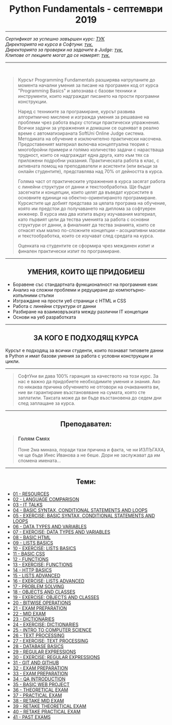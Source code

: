 <h1 align="center">Python Fundamentals - септември 2019</h1>

<hr>
    <p><i>
        Сертификат за успешно завършен курс: <a href="https://softuni.bg/certificates/details/74950/06f30b39">ТУК</a><br>
        Директорията на курса в Софтуни: <a href="https://softuni.bg/trainings/2442/python-fundamentals-september-2019#lesson-14375">тук.</a><br>
        Директорията за проверки на задачите в Judge: <a href="https://judge.softuni.bg/Contests#!/List/ByCategory/191/Python-Fundamentals">тук.</a><br>
        Клипове от лекциите могат да се намерят: <a href="https://www.youtube.com/playlist?list=PLdu5EMqCM5n9dVaydZdRvycQf3WRrpbVW">тук.</a><br>
    </i></p>
<hr>

<br>
<blockquote>
    <p>
        Курсът Programming Fundamentals разширява натрупаните до момента начални умения за писане на програмен код от курса "Programming Basics" и запознава с базови техники и инструменти, които надграждат писането на прости програмни конструкции.
    </p>
    <p>
        Наред с техниките за програмиране, курсът развива алгоритмично мислене и изгражда умения за решаване на проблеми чрез работа върху стотици практически упражнения. Всички задачи за упражнения и домашни се оценяват в реално време с автоматизираната SoftUni Online Judge система. Методиката на обучение е изключително практически насочена. Предоставеният материал включва концептуална теория с многобройни примери и голямо количество задачи с нарастваща трудност, които се надграждат една друга, като към тях са приложени подробни указания. Практическата работа в клас, с активната помощ на преподаватели и асистенти (или вкъщи за онлайн студентите), представлява над 70% от дейността в курса.
    </p>
    <p>
        Голяма част от практическите упражнения в курса засягат работа с линейни структури от данни и текстообработка. Ще бъдат засегнати и концепции, които целят да въведат курсистите в основните единици на обектно-ориентираното програмиране. Курсистите ще добият представа за цялата програма на обучение, която им предстои до получаването на диплома за софтуерен инженер. В курса има два изпита върху изучавания материал, като първият цели да тества уменията за работа с основни структури от данни, а финалният да тества знанията, които се отнасят към малко по-сложните концепции – асоциативни масиви и текстообработка, които се изучават след средата на курса.
    </p>
    <p>
        Оценката на студентите се сформира чрез междинен изпит и финален практически изпит по програмиране.
    </p>
</blockquote>

<hr>

<h2 align="center">УМЕНИЯ, КОИТО ЩЕ ПРИДОБИЕШ</h2>
<ul>
    <li>Боравене със стандартната функционалност на програмния език</li>
    <li>Анализ на сложни проблеми и редуциране до компютърно-изпълними стъпки</li>
    <li>Изграждане на прости уеб страници с HTML и CSS</li>
    <li>Работа с линейни структури от данни</li>
    <li>Разбиране на взаимовръзката между различни IT концепции</li>
    <li>Основи на уеб разработката</li>
</ul>

<hr>
<h2 align="center">ЗА КОГО Е ПОДХОДЯЩ КУРСА</h2>
<p>
    Курсът е подходящ за всички студенти, които познават типовете данни в Python и имат базови умения за работа с условни конструкции и цикли.
<p>
<hr>

<blockquote>
    <p>
        СофтУни ви дава 100% гаранция за качеството на този курс. За нас е важно да придобиете необходимите умения и знания. Ако по някаква причина обучението не отговори на очакванията ви, ние ви гарантираме възстановяване на сумата, която сте заплатили. Таксата може да ви бъде възстановена до седем дни след заплащане за курса.
    </p>
</blockquote>

<hr>

<h2 align="center">Преподавател:</h2>
<blockquote>
    <h3>Голям Смях</h3>
    <p>
        Поне 2ма минаха, поради тази причина и факта, че ни ИЗЛЪГАХА, че ще бъде Инес Иванова а не беше. Дори не заслужават да им спомена имената...
    </p>
</blockquote>

<hr>
<h2 align="center">Теми:</h2>
<ul>
    <li> <a href="https://github.com/SimeonTsvetanov/Coding-Lessons/tree/master/SoftUni%20Lessons/Python%20Development/Python%20Fundamentals%20September%202019/Problems%20And%20Files/01%20RESOURCES%20-%2016-%D1%82%D0%B8%20%D1%81%D0%B5%D0%BF%D1%82%D0%B5%D0%BC%D0%B2%D1%80%D0%B8%2C%201830%20-%202130">01 - RESOURCES</a> </li>
    <li> <a href="https://github.com/SimeonTsvetanov/Coding-Lessons/tree/master/SoftUni%20Lessons/Python%20Development/Python%20Fundamentals%20September%202019/Problems%20And%20Files/02%20LANGUAGE%20COMPARISON%20-%2016-%D1%82%D0%B8%20%D1%81%D0%B5%D0%BF%D1%82%D0%B5%D0%BC%D0%B2%D1%80%D0%B8%2C%201830%20-%202130">02 - LANGUAGE COMPARISON</a> </li>
    <li> <a href="https://github.com/SimeonTsvetanov/Coding-Lessons/tree/master/SoftUni%20Lessons/Python%20Development/Python%20Fundamentals%20September%202019/Problems%20And%20Files/03%20IT%20TALKS%20-%2016-%D1%82%D0%B8%20%D1%81%D0%B5%D0%BF%D1%82%D0%B5%D0%BC%D0%B2%D1%80%D0%B8%2C%201830%20-%202130">03 - IT TALKS</a> </li>
    <li> <a href="https://github.com/SimeonTsvetanov/Coding-Lessons/tree/master/SoftUni%20Lessons/Python%20Development/Python%20Fundamentals%20September%202019/Problems%20And%20Files/04%20BASIC%20SYNTAX%2C%20CONDITIONAL%20STATEMENTS%20AND%20LOOPS%20-%20%D0%94%D0%B0%D1%82%D0%B0%2018-%D1%82%D0%B8%20%D1%81%D0%B5%D0%BF%D1%82%D0%B5%D0%BC%D0%B2%D1%80%D0%B8%2C%201830%20-%202130">04 - BASIC SYNTAX, CONDITIONAL STATEMENTS AND LOOPS</a> </li>
    <li> <a href="https://github.com/SimeonTsvetanov/Coding-Lessons/tree/master/SoftUni%20Lessons/Python%20Development/Python%20Fundamentals%20September%202019/Problems%20And%20Files/05%20EX.%20B.%20SYNTAX%2C%20CONDITIONAL%20STATE.%20AND%20LOOPS%20-%20%D0%94%D0%B0%D1%82%D0%B0%2020-%D1%82%D0%B8%20%D1%81%D0%B5%D0%BF%D1%82%D0%B5%D0%BC%D0%B2%D1%80%D0%B8%2C%201430%20-%201730">05 - EXERCISE: BASIC SYNTAX, CONDITIONAL STATEMENTS AND LOOPS</a> </li>
    <li> <a href="https://github.com/SimeonTsvetanov/Coding-Lessons/tree/master/SoftUni%20Lessons/Python%20Development/Python%20Fundamentals%20September%202019/Problems%20And%20Files/06%20DATA%20TYPES%20AND%20VARIABLES%20-%20%D0%94%D0%B0%D1%82%D0%B0%2025-%D1%82%D0%B8%20%D1%81%D0%B5%D0%BF%D1%82%D0%B5%D0%BC%D0%B2%D1%80%D0%B8%2C%201830%20-%202130">06 - DATA TYPES AND VARIABLES</a> </li>
    <li> <a href="https://github.com/SimeonTsvetanov/Coding-Lessons/tree/master/SoftUni%20Lessons/Python%20Development/Python%20Fundamentals%20September%202019/Problems%20And%20Files/07%20EXERCISE%20DATA%20TYPES%20AND%20VARIABLES%20-%20%D0%94%D0%B0%D1%82%D0%B0%2027-%D0%BC%D0%B8%20%D1%81%D0%B5%D0%BF%D1%82%D0%B5%D0%BC%D0%B2%D1%80%D0%B8%2C%201430%20-%201730">07 - EXERCISE: DATA TYPES AND VARIABLES</a> </li>
    <li> <a href="https://github.com/SimeonTsvetanov/Coding-Lessons/tree/master/SoftUni%20Lessons/Python%20Development/Python%20Fundamentals%20September%202019/Problems%20And%20Files/08%20BASIC%20HTML%20-%20%D0%94%D0%B0%D1%82%D0%B0%2030-%D1%82%D0%B8%20%D1%81%D0%B5%D0%BF%D1%82%D0%B5%D0%BC%D0%B2%D1%80%D0%B8%2C%201830%20-%202130">08 - BASIC HTML</a> </li>
    <li> <a href="https://github.com/SimeonTsvetanov/Coding-Lessons/tree/master/SoftUni%20Lessons/Python%20Development/Python%20Fundamentals%20September%202019/Problems%20And%20Files/09%20LISTS%20BASICS%20-%20%D0%94%D0%B0%D1%82%D0%B0%202-%D1%80%D0%B8%20%D0%BE%D0%BA%D1%82%D0%BE%D0%BC%D0%B2%D1%80%D0%B8%2C%201830%20-%202130">09 - LISTS BASICS</a> </li>
    <li> <a href="https://github.com/SimeonTsvetanov/Coding-Lessons/tree/master/SoftUni%20Lessons/Python%20Development/Python%20Fundamentals%20September%202019/Problems%20And%20Files/10%20EXERCISE%20LISTS%20BASICS%20-%20%D0%94%D0%B0%D1%82%D0%B0%204-%D1%82%D0%B8%20%D0%BE%D0%BA%D1%82%D0%BE%D0%BC%D0%B2%D1%80%D0%B8%2C%201430%20-%201730">10 - EXERCISE: LISTS BASICS</a> </li>
    <li> <a href="https://github.com/SimeonTsvetanov/Coding-Lessons/tree/master/SoftUni%20Lessons/Python%20Development/Python%20Fundamentals%20September%202019/Problems%20And%20Files/11%20BASIC%20CSS%20-%20%D0%94%D0%B0%D1%82%D0%B0%207-%D0%BC%D0%B8%20%D0%BE%D0%BA%D1%82%D0%BE%D0%BC%D0%B2%D1%80%D0%B8%2C%201830%20-%202130">11 - BASIC CSS</a> </li>
    <li> <a href="https://github.com/SimeonTsvetanov/Coding-Lessons/tree/master/SoftUni%20Lessons/Python%20Development/Python%20Fundamentals%20September%202019/Problems%20And%20Files/12%20FUNCTIONS%20-%20%D0%94%D0%B0%D1%82%D0%B0%209-%D1%82%D0%B8%20%D0%BE%D0%BA%D1%82%D0%BE%D0%BC%D0%B2%D1%80%D0%B8%2C%201830%20-%202130">12 - FUNCTIONS</a> </li>
    <li> <a href="https://github.com/SimeonTsvetanov/Coding-Lessons/tree/master/SoftUni%20Lessons/Python%20Development/Python%20Fundamentals%20September%202019/Problems%20And%20Files/13%20EXERCISE%20FUNCTIONS%20-%20%D0%94%D0%B0%D1%82%D0%B0%2011-%D1%82%D0%B8%20%D0%BE%D0%BA%D1%82%D0%BE%D0%BC%D0%B2%D1%80%D0%B8%2C%201430%20-%201730">13 - EXERCISE: FUNCTIONS</a> </li>
    <li> <a href="https://github.com/SimeonTsvetanov/Coding-Lessons/tree/master/SoftUni%20Lessons/Python%20Development/Python%20Fundamentals%20September%202019/Problems%20And%20Files/14%20HTTP%20BASICS%20-%20%D0%94%D0%B0%D1%82%D0%B0%2014-%D1%82%D0%B8%20%D0%BE%D0%BA%D1%82%D0%BE%D0%BC%D0%B2%D1%80%D0%B8%2C%201830%20-%202130">14 - HTTP BASICS</a> </li>
    <li> <a href="https://github.com/SimeonTsvetanov/Coding-Lessons/tree/master/SoftUni%20Lessons/Python%20Development/Python%20Fundamentals%20September%202019/Problems%20And%20Files/15%20LISTS%20ADVANCED%20-%20%D0%94%D0%B0%D1%82%D0%B0%2016-%D1%82%D0%B8%20%D0%BE%D0%BA%D1%82%D0%BE%D0%BC%D0%B2%D1%80%D0%B8%2C%201830%20-%202130">15 - LISTS ADVANCED</a> </li>
    <li> <a href="https://github.com/SimeonTsvetanov/Coding-Lessons/tree/master/SoftUni%20Lessons/Python%20Development/Python%20Fundamentals%20September%202019/Problems%20And%20Files/16%20EXERCISE%20LISTS%20ADVANCED%20-%20%D0%94%D0%B0%D1%82%D0%B0%2018-%D1%82%D0%B8%20%D0%BE%D0%BA%D1%82%D0%BE%D0%BC%D0%B2%D1%80%D0%B8%2C%201430%20-%201730">16 - EXERCISE: LISTS ADVANCED</a> </li>
    <li> <a href="https://github.com/SimeonTsvetanov/Coding-Lessons/tree/master/SoftUni%20Lessons/Python%20Development/Python%20Fundamentals%20September%202019/Problems%20And%20Files/17%20PROBLEM%20SOLVING%20-%20%D0%94%D0%B0%D1%82%D0%B0%2021-%D0%B2%D0%B8%20%D0%BE%D0%BA%D1%82%D0%BE%D0%BC%D0%B2%D1%80%D0%B8%2C%201830%20-%202130">17 - PROBLEM SOLVING</a> </li>
    <li> <a href="https://github.com/SimeonTsvetanov/Coding-Lessons/tree/master/SoftUni%20Lessons/Python%20Development/Python%20Fundamentals%20September%202019/Problems%20And%20Files/18%20OBJECTS%20AND%20CLASSES%20-%20%D0%94%D0%B0%D1%82%D0%B0%2023-%D1%82%D0%B8%20%D0%BE%D0%BA%D1%82%D0%BE%D0%BC%D0%B2%D1%80%D0%B8%2C%201830%20-%202130">18 - OBJECTS AND CLASSES</a> </li>
    <li> <a href="https://github.com/SimeonTsvetanov/Coding-Lessons/tree/master/SoftUni%20Lessons/Python%20Development/Python%20Fundamentals%20September%202019/Problems%20And%20Files/19%20EXERCISE%20OBJECTS%20AND%20CLASSES%20-%20%D0%94%D0%B0%D1%82%D0%B0%2025-%D1%82%D0%B8%20%D0%BE%D0%BA%D1%82%D0%BE%D0%BC%D0%B2%D1%80%D0%B8%2C%201430%20-%201730">19 - EXERCISE: OBJECTS AND CLASSES</a> </li>
    <li> <a href="https://github.com/SimeonTsvetanov/Coding-Lessons/tree/master/SoftUni%20Lessons/Python%20Development/Python%20Fundamentals%20September%202019/Problems%20And%20Files/20%20BITWISE%20OPERATIONS%20-%20%D0%94%D0%B0%D1%82%D0%B0%2028-%D0%BC%D0%B8%20%D0%BE%D0%BA%D1%82%D0%BE%D0%BC%D0%B2%D1%80%D0%B8%2C%201830%20-%202130">20 - BITWISE OPERATIONS</a> </li>
    <li> <a href="https://github.com/SimeonTsvetanov/Coding-Lessons/tree/master/SoftUni%20Lessons/Python%20Development/Python%20Fundamentals%20September%202019/Problems%20And%20Files/21%20EXAM%20PREPARATION%20-%20%D0%94%D0%B0%D1%82%D0%B0%2030-%D1%82%D0%B8%20%D0%BE%D0%BA%D1%82%D0%BE%D0%BC%D0%B2%D1%80%D0%B8%2C%201830%20-%202130">21 - EXAM PREPARATION</a> </li>
    <li> <a href="https://github.com/SimeonTsvetanov/Coding-Lessons/tree/master/SoftUni%20Lessons/Python%20Development/Python%20Fundamentals%20September%202019/Problems%20And%20Files/22%20MID%20EXAM%20-%20%D0%94%D0%B0%D1%82%D0%B0%202-%D1%80%D0%B8%20%D0%BD%D0%BE%D0%B5%D0%BC%D0%B2%D1%80%D0%B8">22 - MID EXAM</a> </li>
    <li> <a href="https://github.com/SimeonTsvetanov/Coding-Lessons/tree/master/SoftUni%20Lessons/Python%20Development/Python%20Fundamentals%20September%202019/Problems%20And%20Files/23%20DICTIONARIES%20-%20%D0%94%D0%B0%D1%82%D0%B0%206-%D1%82%D0%B8%20%D0%BD%D0%BE%D0%B5%D0%BC%D0%B2%D1%80%D0%B8%2C%201830%20-%202130">23 - DICTIONARIES</a> </li>
    <li> <a href="https://github.com/SimeonTsvetanov/Coding-Lessons/tree/master/SoftUni%20Lessons/Python%20Development/Python%20Fundamentals%20September%202019/Problems%20And%20Files/24%20EXERCISE%20DICTIONARIES%20-%20%D0%94%D0%B0%D1%82%D0%B0%208-%D0%BC%D0%B8%20%D0%BD%D0%BE%D0%B5%D0%BC%D0%B2%D1%80%D0%B8%2C%201430%20-%201730">24 - EXERCISE: DICTIONARIES</a> </li>
    <li> <a href="https://github.com/SimeonTsvetanov/Coding-Lessons/tree/master/SoftUni%20Lessons/Python%20Development/Python%20Fundamentals%20September%202019/Problems%20And%20Files/25%20INTRO%20TO%20COMPUTER%20SCIENCE%20-%20%D0%94%D0%B0%D1%82%D0%B0%2011-%D1%82%D0%B8%20%D0%BD%D0%BE%D0%B5%D0%BC%D0%B2%D1%80%D0%B8%2C%201830%20-%202130">25 - INTRO TO COMPUTER SCIENCE</a> </li>
    <li> <a href="https://github.com/SimeonTsvetanov/Coding-Lessons/tree/master/SoftUni%20Lessons/Python%20Development/Python%20Fundamentals%20September%202019/Problems%20And%20Files/26%20TEXT%20PROCESSING%20-%20%D0%94%D0%B0%D1%82%D0%B0%2013-%D1%82%D0%B8%20%D0%BD%D0%BE%D0%B5%D0%BC%D0%B2%D1%80%D0%B8%2C%201830%20-%202130">26 - TEXT PROCESSING</a> </li>
    <li> <a href="https://github.com/SimeonTsvetanov/Coding-Lessons/tree/master/SoftUni%20Lessons/Python%20Development/Python%20Fundamentals%20September%202019/Problems%20And%20Files/27%20EXERCISE%20TEXT%20PROCESSING%20-%20%D0%94%D0%B0%D1%82%D0%B0%2015-%D1%82%D0%B8%20%D0%BD%D0%BE%D0%B5%D0%BC%D0%B2%D1%80%D0%B8%2C%201430%20-%201730">27 - EXERCISE: TEXT PROCESSING</a> </li>
    <li> <a href="https://github.com/SimeonTsvetanov/Coding-Lessons/tree/master/SoftUni%20Lessons/Python%20Development/Python%20Fundamentals%20September%202019/Problems%20And%20Files/28%20DATABASE%20BASICS%20-%20%D0%94%D0%B0%D1%82%D0%B0%2018-%D1%82%D0%B8%20%D0%BD%D0%BE%D0%B5%D0%BC%D0%B2%D1%80%D0%B8%2C%201830%20-%202130">28 - DATABASE BASICS</a> </li>
    <li> <a href="https://github.com/SimeonTsvetanov/Coding-Lessons/tree/master/SoftUni%20Lessons/Python%20Development/Python%20Fundamentals%20September%202019/Problems%20And%20Files/29%20REGULAR%20EXPRESSIONS%20%D0%94%D0%B0%D1%82%D0%B0%2020-%D1%82%D0%B8%20%D0%BD%D0%BE%D0%B5%D0%BC%D0%B2%D1%80%D0%B8%2C%201830%20-%202130">29 - REGULAR EXPRESSIONS</a> </li>
    <li> <a href="https://github.com/SimeonTsvetanov/Coding-Lessons/tree/master/SoftUni%20Lessons/Python%20Development/Python%20Fundamentals%20September%202019/Problems%20And%20Files/30%20EXERCISE%20REGULAR%20EXPRESSIONS%20-%20%D0%94%D0%B0%D1%82%D0%B0%2022-%D1%80%D0%B8%20%D0%BD%D0%BE%D0%B5%D0%BC%D0%B2%D1%80%D0%B8%2C%201430%20-%201730">30 - EXERCISE: REGULAR EXPRESSIONS</a> </li>
    <li> <a href="https://github.com/SimeonTsvetanov/Coding-Lessons/tree/master/SoftUni%20Lessons/Python%20Development/Python%20Fundamentals%20September%202019/Problems%20And%20Files/31%20GIT%20AND%20GITHUB%20-%20%D0%94%D0%B0%D1%82%D0%B0%2025-%D1%82%D0%B8%20%D0%BD%D0%BE%D0%B5%D0%BC%D0%B2%D1%80%D0%B8%2C%201830%20-%202130">31 - GIT AND GITHUB</a> </li>
    <li> <a href="https://github.com/SimeonTsvetanov/Coding-Lessons/tree/master/SoftUni%20Lessons/Python%20Development/Python%20Fundamentals%20September%202019/Problems%20And%20Files/32%20EXAM%20PREPARATION%20-%20%D0%94%D0%B0%D1%82%D0%B0%2027-%D0%BC%D0%B8%20%D0%BD%D0%BE%D0%B5%D0%BC%D0%B2%D1%80%D0%B8%2C%201830%20-%202130">32 - EXAM PREPARATION</a> </li>
    <li> <a href="https://github.com/SimeonTsvetanov/Coding-Lessons/tree/master/SoftUni%20Lessons/Python%20Development/Python%20Fundamentals%20September%202019/Problems%20And%20Files/33%20EXAM%20PREPARATION%20-%20%D0%94%D0%B0%D1%82%D0%B0%2029-%D1%82%D0%B8%20%D0%BD%D0%BE%D0%B5%D0%BC%D0%B2%D1%80%D0%B8%2C%201430%20-%201730">33 - EXAM PREPARATION</a> </li>
    <li> <a href="https://github.com/SimeonTsvetanov/Coding-Lessons/tree/master/SoftUni%20Lessons/Python%20Development/Python%20Fundamentals%20September%202019/Problems%20And%20Files/34%20QA%20INTRODUCTION%20-%20%D0%94%D0%B0%D1%82%D0%B0%202-%D1%80%D0%B8%20%D0%B4%D0%B5%D0%BA%D0%B5%D0%BC%D0%B2%D1%80%D0%B8%2C%201830%20-%202130">34 - QA INTRODUCTION</a> </li>
    <li> <a href="https://github.com/SimeonTsvetanov/Coding-Lessons/tree/master/SoftUni%20Lessons/Python%20Development/Python%20Fundamentals%20September%202019/Problems%20And%20Files/35%20BASIC%20WEB%20PROJECT%20-%20%D0%94%D0%B0%D1%82%D0%B0%204-%D1%82%D0%B8%20%D0%B4%D0%B5%D0%BA%D0%B5%D0%BC%D0%B2%D1%80%D0%B8%2C%201830%20-%202130">35 - BASIC WEB PROJECT</a> </li>
    <li> <a href="https://github.com/SimeonTsvetanov/Coding-Lessons/tree/master/SoftUni%20Lessons/Python%20Development/Python%20Fundamentals%20September%202019/Problems%20And%20Files/36%20TEORETHICAL%20EXAM%20-%20%D0%94%D0%B0%D1%82%D0%B0%206-%D1%82%D0%B8%20%D0%B4%D0%B5%D0%BA%D0%B5%D0%BC%D0%B2%D1%80%D0%B8">36 - THEORETICAL EXAM</a> </li>
    <li> <a href="https://github.com/SimeonTsvetanov/Coding-Lessons/tree/master/SoftUni%20Lessons/Python%20Development/Python%20Fundamentals%20September%202019/Problems%20And%20Files/37%20PRACTICAL%20EXAM%20-%20%D0%94%D0%B0%D1%82%D0%B0%207-%D0%BC%D0%B8%20%D0%B4%D0%B5%D0%BA%D0%B5%D0%BC%D0%B2%D1%80%D0%B8">37 - PRACTICAL EXAM</a> </li>
    <li> <a href="https://github.com/SimeonTsvetanov/Coding-Lessons/tree/master/SoftUni%20Lessons/Python%20Development/Python%20Fundamentals%20September%202019/Problems%20And%20Files/38%20RETAKE%20MID%20EXAM%20-%20%D0%94%D0%B0%D1%82%D0%B0%2010-%D1%82%D0%B8%20%D0%B4%D0%B5%D0%BA%D0%B5%D0%BC%D0%B2%D1%80%D0%B8">38 - RETAKE MID EXAM</a> </li>
    <li> <a href="https://github.com/SimeonTsvetanov/Coding-Lessons/tree/master/SoftUni%20Lessons/Python%20Development/Python%20Fundamentals%20September%202019/Problems%20And%20Files/39%20RETAKE%20TEORETHICAL%20EXAM%20-%2012-%D1%82%D0%B8%20%D0%B4%D0%B5%D0%BA%D0%B5%D0%BC%D0%B2%D1%80%D0%B8%2C%201000%20-%202200">39 - RETAKE THEORETICAL EXAM</a> </li>
    <li> <a href="https://github.com/SimeonTsvetanov/Coding-Lessons/tree/master/SoftUni%20Lessons/Python%20Development/Python%20Fundamentals%20September%202019/Problems%20And%20Files/40%20RETAKE%20PRACTICAL%20EXAM%20-%20%D0%94%D0%B0%D1%82%D0%B0%2013-%D1%82%D0%B8%20%D0%B4%D0%B5%D0%BA%D0%B5%D0%BC%D0%B2%D1%80%D0%B8">40 - RETAKE PRACTICAL EXAM</a> </li>
    <li> <a href="https://github.com/SimeonTsvetanov/Coding-Lessons/tree/master/SoftUni%20Lessons/Python%20Development/Python%20Fundamentals%20September%202019/Problems%20And%20Files/41%20PAST%20EXAMS">41 - PAST EXAMS</a> </li>
</ul>
